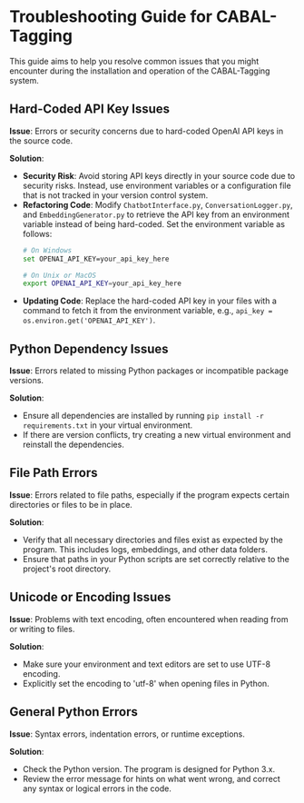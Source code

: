 
# Troubleshooting Guide for CABAL-Tagging

This guide aims to help you resolve common issues that you might encounter during the installation and operation of the CABAL-Tagging system.

## Hard-Coded API Key Issues

**Issue**: Errors or security concerns due to hard-coded OpenAI API keys in the source code.

**Solution**:
- **Security Risk**: Avoid storing API keys directly in your source code due to security risks. Instead, use environment variables or a configuration file that is not tracked in your version control system.
- **Refactoring Code**: Modify `ChatbotInterface.py`, `ConversationLogger.py`, and `EmbeddingGenerator.py` to retrieve the API key from an environment variable instead of being hard-coded. Set the environment variable as follows:
  ```bash
  # On Windows
  set OPENAI_API_KEY=your_api_key_here

  # On Unix or MacOS
  export OPENAI_API_KEY=your_api_key_here
  ```
- **Updating Code**: Replace the hard-coded API key in your files with a command to fetch it from the environment variable, e.g., `api_key = os.environ.get('OPENAI_API_KEY')`.

## Python Dependency Issues

**Issue**: Errors related to missing Python packages or incompatible package versions.

**Solution**:
- Ensure all dependencies are installed by running `pip install -r requirements.txt` in your virtual environment.
- If there are version conflicts, try creating a new virtual environment and reinstall the dependencies.

## File Path Errors

**Issue**: Errors related to file paths, especially if the program expects certain directories or files to be in place.

**Solution**:
- Verify that all necessary directories and files exist as expected by the program. This includes logs, embeddings, and other data folders.
- Ensure that paths in your Python scripts are set correctly relative to the project's root directory.

## Unicode or Encoding Issues

**Issue**: Problems with text encoding, often encountered when reading from or writing to files.

**Solution**:
- Make sure your environment and text editors are set to use UTF-8 encoding.
- Explicitly set the encoding to 'utf-8' when opening files in Python.

## General Python Errors

**Issue**: Syntax errors, indentation errors, or runtime exceptions.

**Solution**:
- Check the Python version. The program is designed for Python 3.x.
- Review the error message for hints on what went wrong, and correct any syntax or logical errors in the code.
